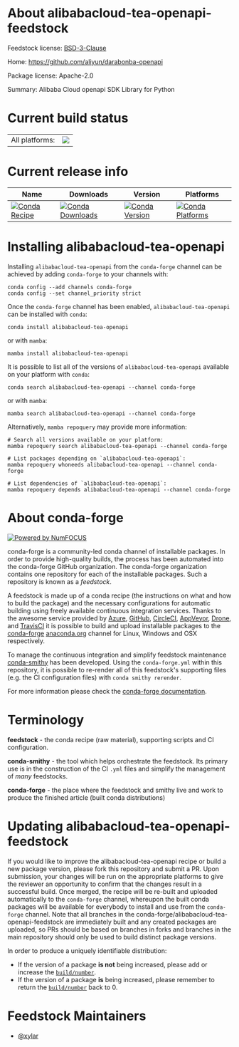 About alibabacloud-tea-openapi-feedstock
========================================

Feedstock license: [BSD-3-Clause](https://github.com/conda-forge/alibabacloud-tea-openapi-feedstock/blob/main/LICENSE.txt)

Home: https://github.com/aliyun/darabonba-openapi

Package license: Apache-2.0

Summary: Alibaba Cloud openapi SDK Library for Python

Current build status
====================


<table><tr><td>All platforms:</td>
    <td>
      <a href="https://dev.azure.com/conda-forge/feedstock-builds/_build/latest?definitionId=19835&branchName=main">
        <img src="https://dev.azure.com/conda-forge/feedstock-builds/_apis/build/status/alibabacloud-tea-openapi-feedstock?branchName=main">
      </a>
    </td>
  </tr>
</table>

Current release info
====================

| Name | Downloads | Version | Platforms |
| --- | --- | --- | --- |
| [![Conda Recipe](https://img.shields.io/badge/recipe-alibabacloud--tea--openapi-green.svg)](https://anaconda.org/conda-forge/alibabacloud-tea-openapi) | [![Conda Downloads](https://img.shields.io/conda/dn/conda-forge/alibabacloud-tea-openapi.svg)](https://anaconda.org/conda-forge/alibabacloud-tea-openapi) | [![Conda Version](https://img.shields.io/conda/vn/conda-forge/alibabacloud-tea-openapi.svg)](https://anaconda.org/conda-forge/alibabacloud-tea-openapi) | [![Conda Platforms](https://img.shields.io/conda/pn/conda-forge/alibabacloud-tea-openapi.svg)](https://anaconda.org/conda-forge/alibabacloud-tea-openapi) |

Installing alibabacloud-tea-openapi
===================================

Installing `alibabacloud-tea-openapi` from the `conda-forge` channel can be achieved by adding `conda-forge` to your channels with:

```
conda config --add channels conda-forge
conda config --set channel_priority strict
```

Once the `conda-forge` channel has been enabled, `alibabacloud-tea-openapi` can be installed with `conda`:

```
conda install alibabacloud-tea-openapi
```

or with `mamba`:

```
mamba install alibabacloud-tea-openapi
```

It is possible to list all of the versions of `alibabacloud-tea-openapi` available on your platform with `conda`:

```
conda search alibabacloud-tea-openapi --channel conda-forge
```

or with `mamba`:

```
mamba search alibabacloud-tea-openapi --channel conda-forge
```

Alternatively, `mamba repoquery` may provide more information:

```
# Search all versions available on your platform:
mamba repoquery search alibabacloud-tea-openapi --channel conda-forge

# List packages depending on `alibabacloud-tea-openapi`:
mamba repoquery whoneeds alibabacloud-tea-openapi --channel conda-forge

# List dependencies of `alibabacloud-tea-openapi`:
mamba repoquery depends alibabacloud-tea-openapi --channel conda-forge
```


About conda-forge
=================

[![Powered by
NumFOCUS](https://img.shields.io/badge/powered%20by-NumFOCUS-orange.svg?style=flat&colorA=E1523D&colorB=007D8A)](https://numfocus.org)

conda-forge is a community-led conda channel of installable packages.
In order to provide high-quality builds, the process has been automated into the
conda-forge GitHub organization. The conda-forge organization contains one repository
for each of the installable packages. Such a repository is known as a *feedstock*.

A feedstock is made up of a conda recipe (the instructions on what and how to build
the package) and the necessary configurations for automatic building using freely
available continuous integration services. Thanks to the awesome service provided by
[Azure](https://azure.microsoft.com/en-us/services/devops/), [GitHub](https://github.com/),
[CircleCI](https://circleci.com/), [AppVeyor](https://www.appveyor.com/),
[Drone](https://cloud.drone.io/welcome), and [TravisCI](https://travis-ci.com/)
it is possible to build and upload installable packages to the
[conda-forge](https://anaconda.org/conda-forge) [anaconda.org](https://anaconda.org/)
channel for Linux, Windows and OSX respectively.

To manage the continuous integration and simplify feedstock maintenance
[conda-smithy](https://github.com/conda-forge/conda-smithy) has been developed.
Using the ``conda-forge.yml`` within this repository, it is possible to re-render all of
this feedstock's supporting files (e.g. the CI configuration files) with ``conda smithy rerender``.

For more information please check the [conda-forge documentation](https://conda-forge.org/docs/).

Terminology
===========

**feedstock** - the conda recipe (raw material), supporting scripts and CI configuration.

**conda-smithy** - the tool which helps orchestrate the feedstock.
                   Its primary use is in the construction of the CI ``.yml`` files
                   and simplify the management of *many* feedstocks.

**conda-forge** - the place where the feedstock and smithy live and work to
                  produce the finished article (built conda distributions)


Updating alibabacloud-tea-openapi-feedstock
===========================================

If you would like to improve the alibabacloud-tea-openapi recipe or build a new
package version, please fork this repository and submit a PR. Upon submission,
your changes will be run on the appropriate platforms to give the reviewer an
opportunity to confirm that the changes result in a successful build. Once
merged, the recipe will be re-built and uploaded automatically to the
`conda-forge` channel, whereupon the built conda packages will be available for
everybody to install and use from the `conda-forge` channel.
Note that all branches in the conda-forge/alibabacloud-tea-openapi-feedstock are
immediately built and any created packages are uploaded, so PRs should be based
on branches in forks and branches in the main repository should only be used to
build distinct package versions.

In order to produce a uniquely identifiable distribution:
 * If the version of a package **is not** being increased, please add or increase
   the [``build/number``](https://docs.conda.io/projects/conda-build/en/latest/resources/define-metadata.html#build-number-and-string).
 * If the version of a package **is** being increased, please remember to return
   the [``build/number``](https://docs.conda.io/projects/conda-build/en/latest/resources/define-metadata.html#build-number-and-string)
   back to 0.

Feedstock Maintainers
=====================

* [@xylar](https://github.com/xylar/)


<!-- dummy commit to enable rerendering -->

